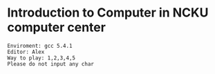 <h1>Introduction to Computer in NCKU computer center</h1>

```
Enviroment: gcc 5.4.1
Editor: Alex
Way to play: 1,2,3,4,5
Please do not input any char
```
